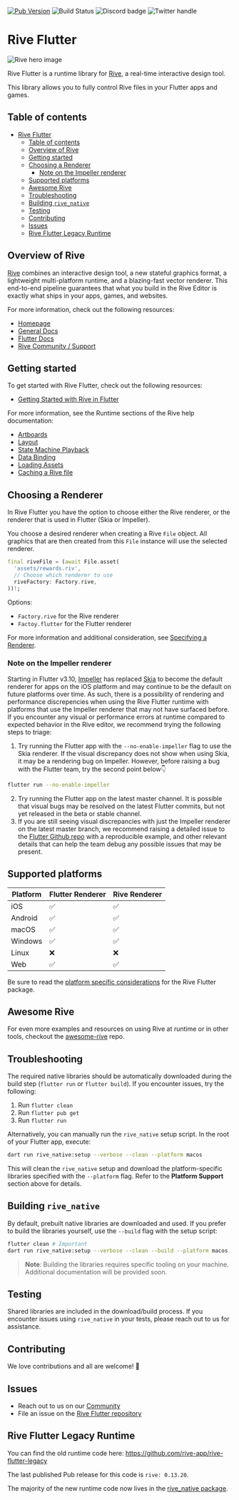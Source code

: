 [![Pub Version](https://img.shields.io/pub/v/rive)](https://pub.dev/packages/rive)
![Build Status](https://github.com/rive-app/rive-flutter/actions/workflows/tests.yaml/badge.svg)
![Discord badge](https://img.shields.io/discord/532365473602600965)
![Twitter handle](https://img.shields.io/twitter/follow/rive_app.svg?style=social&label=Follow)

# Rive Flutter

![Rive hero image](https://cdn.rive.app/rive_logo_dark_bg.png)

Rive Flutter is a runtime library for [Rive](https://rive.app), a real-time interactive design tool.

This library allows you to fully control Rive files in your Flutter apps and games.

## Table of contents

- [Rive Flutter](#rive-flutter)
  - [Table of contents](#table-of-contents)
  - [Overview of Rive](#overview-of-rive)
  - [Getting started](#getting-started)
  - [Choosing a Renderer](#choosing-a-renderer)
    - [Note on the Impeller renderer](#note-on-the-impeller-renderer)
  - [Supported platforms](#supported-platforms)
  - [Awesome Rive](#awesome-rive)
  - [Troubleshooting](#troubleshooting)
  - [Building `rive_native`](#building-rive_native)
  - [Testing](#testing)
  - [Contributing](#contributing)
  - [Issues](#issues)
  - [Rive Flutter Legacy Runtime](#rive-flutter-legacy-runtime)

## Overview of Rive

[Rive](https://rive.app) combines an interactive design tool, a new stateful graphics format, a lightweight multi-platform runtime, and a blazing-fast vector renderer. This end-to-end pipeline guarantees that what you build in the Rive Editor is exactly what ships in your apps, games, and websites.

For more information, check out the following resources:

- [Homepage](https://rive.app/)
- [General Docs](https://rive.app/docs/)
- [Flutter Docs](https://rive.app/docs/runtimes/flutter/flutter)
- [Rive Community / Support](https://community.rive.app/c/support/)

## Getting started

To get started with Rive Flutter, check out the following resources:

- [Getting Started with Rive in Flutter](https://rive.app/docs/runtimes/flutter/flutter)

For more information, see the Runtime sections of the Rive help documentation:

- [Artboards](https://rive.app/docs/runtimes/artboards)
- [Layout](https://rive.app/docs/runtimes/layout)
- [State Machine Playback](https://rive.app/docs/runtimes/state-machines)
- [Data Binding](https://rive.app/docs/runtimes/data-binding)
- [Loading Assets](https://rive.app/docs/runtimes/loading-assets)
- [Caching a Rive file](https://rive.app/docs/runtimes/caching-a-rive-file)

## Choosing a Renderer

In Rive Flutter you have the option to choose either the Rive renderer, or the renderer that is used in Flutter (Skia or Impeller).

You choose a desired renderer when creating a Rive `File` object. All graphics that are then created from this `File` instance will use the selected renderer.

```dart
final riveFile = (await File.asset(
  'assets/rewards.riv',
  // Choose which renderer to use
  riveFactory: Factory.rive,
))!;
```

Options:

- `Factory.rive` for the Rive renderer
- `Factoy.flutter` for the Flutter renderer

For more information and additional consideration, see [Specifying a Renderer](https://rive.app/docs/runtimes/flutter/flutter#specifying-a-renderer).

### Note on the Impeller renderer

Starting in Flutter v3.10, [Impeller](https://docs.flutter.dev/perf/impeller) has replaced [Skia](https://skia.org/) to become the default renderer for apps on the iOS platform and may continue to be the default on future platforms over time. As such, there is a possibility of rendering and performance discrepencies when using the Rive Flutter runtime with platforms that use the Impeller renderer that may not have surfaced before. If you encounter any visual or performance errors at runtime compared to expected behavior in the Rive editor, we recommend trying the following steps to triage:

1. Try running the Flutter app with the `--no-enable-impeller` flag to use the Skia renderer. If the visual discrepancy does not show when using Skia, it may be a rendering bug on Impeller. However, before raising a bug with the Flutter team, try the second point below👇

```bash
flutter run --no-enable-impeller
```

2. Try running the Flutter app on the latest master channel. It is possible that visual bugs may be resolved on the latest Flutter commits, but not yet released in the beta or stable channel.
3. If you are still seeing visual discrepancies with just the Impeller renderer on the latest master branch, we recommend raising a detailed issue to the [Flutter Github repo](https://github.com/flutter/flutter) with a reproducible example, and other relevant details that can help the team debug any possible issues that may be present.

## Supported platforms

| Platform | Flutter Renderer | Rive Renderer |
| -------- | ---------------- | ------------- |
| iOS      | ✅               | ✅            |
| Android  | ✅               | ✅            |
| macOS    | ✅               | ✅            |
| Windows  | ✅               | ✅            |
| Linux    | ❌               | ❌            |
| Web      | ✅               | ✅            |

Be sure to read the [platform specific considerations](platform_considerations.md) for the Rive Flutter package.

## Awesome Rive

For even more examples and resources on using Rive at runtime or in other tools, checkout the [awesome-rive](https://github.com/rive-app/awesome-rive) repo.

## Troubleshooting

The required native libraries should be automatically downloaded during the build step (`flutter run` or `flutter build`). If you encounter issues, try the following:

1. Run `flutter clean`
2. Run `flutter pub get`
3. Run `flutter run`

Alternatively, you can manually run the `rive_native` setup script. In the root of your Flutter app, execute:

```bash
dart run rive_native:setup --verbose --clean --platform macos
```

This will clean the `rive_native` setup and download the platform-specific libraries specified with the `--platform` flag. Refer to the **Platform Support** section above for details.

## Building `rive_native`

By default, prebuilt native libraries are downloaded and used. If you prefer to build the libraries yourself, use the `--build` flag with the setup script:

```bash
flutter clean # Important
dart run rive_native:setup --verbose --clean --build --platform macos
```

> **Note**: Building the libraries requires specific tooling on your machine. Additional documentation will be provided soon.

## Testing

Shared libraries are included in the download/build process. If you encounter issues using `rive_native` in your tests, please reach out to us for assistance.

## Contributing

We love contributions and all are welcome! 💙

## Issues

- Reach out to us on our [Community](https://community.rive.app/feed)
- File an issue on the [Rive Flutter repository](https://github.com/rive-app/rive-flutter/issues)

## Rive Flutter Legacy Runtime

You can find the old runtime code here: https://github.com/rive-app/rive-flutter-legacy

The last published Pub release for this code is `rive: 0.13.20`.

The majority of the new runtime code now lives in the [rive_native package](https://pub.dev/packages/rive_native).
